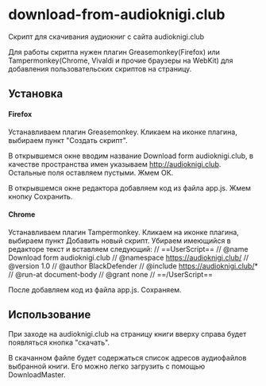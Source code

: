 # download-from-audioknigi.club
Скрипт для скачивания аудиокниг с сайта audioknigi.club

Для работы скритпа нужен плагин Greasemonkey(Firefox) или Tampermonkey(Chrome, Vivaldi и прочие браузеры на WebKit) для добавления пользовательских скриптов на страницу.

## Установка
#### Firefox
Устанавливаем плагин Greasemonkey.
Кликаем на иконке плагина, выбираем пункт "Создать скрипт".

В открывшемся окне вводим название Download form audioknigi.club, в качестве пространства имен указываем http://audioknigi.club. Остальные поля оставляем пустыми. Жмем ОК.

В открывшемся окне редактора добавляем код из файла app.js. Жмем кнопку Сохранить.

#### Chrome
Устанавливаем плагин Tampermonkey.
Кликаем на иконке плагина, выбираем пункт Добавить новый скрипт.
Убираем имеющийся в редакторе текст и вставляем следующий:
// ==UserScript==
// @name         Download form audioknigi.club
// @namespace    https://audioknigi.club/
// @version      1.0
// @author       BlackDefender
// @include      https://audioknigi.club/*
// @run-at       document-body
// @grant        none
// ==/UserScript==

После добавляем код из файла app.js.
Сохраняем.

## Использование
При заходе на audioknigi.club на страницу книги вверху справа будет появляться кнопка "скачать".

В скачанном файле будет содержаться список адресов аудиофайлов выбранной книги. Его можно легко загрузить с помощью DownloadMaster.
